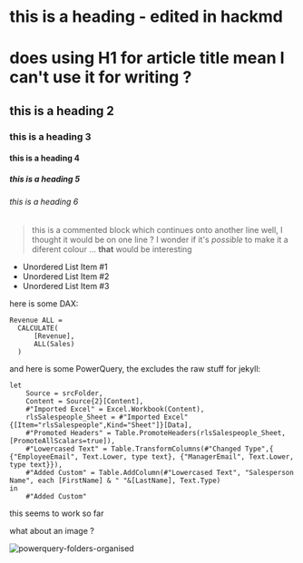 # this is a heading - edited in hackmd

# does using H1 for article title mean I can't use it for writing ?

## this is a heading 2

### this is a heading 3

#### this is a heading 4

##### this is a heading 5

###### this is a heading 6

> this is a commented block
> which continues onto another line
> well, I thought it would be on one line ?  I wonder if it's *possible* to make it a diferent colour ... **that** would be interesting

* Unordered List Item #1
* Unordered List Item #2
* Unordered List Item #3

here is some DAX:
```
Revenue ALL = 
  CALCULATE(
      [Revenue],
      ALL(Sales)
  )
```

and here is some PowerQuery, the excludes the raw stuff for jekyll:

```
let
    Source = srcFolder,
    Content = Source{2}[Content],
    #"Imported Excel" = Excel.Workbook(Content),
    rlsSalespeople_Sheet = #"Imported Excel"{[Item="rlsSalespeople",Kind="Sheet"]}[Data],
    #"Promoted Headers" = Table.PromoteHeaders(rlsSalespeople_Sheet, [PromoteAllScalars=true]),
    #"Lowercased Text" = Table.TransformColumns(#"Changed Type",{ {"EmployeeEmail", Text.Lower, type text}, {"ManagerEmail", Text.Lower, type text}}),
    #"Added Custom" = Table.AddColumn(#"Lowercased Text", "Salesperson Name", each [FirstName] & " "&[LastName], Text.Type)
in
    #"Added Custom"
```

this seems to work so far

what about an image ?

![powerquery-folders-organised](https://user-images.githubusercontent.com/16735754/148458554-b7693893-6652-4bd3-a3af-55ec6f1028c3.png)




